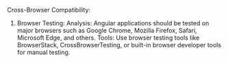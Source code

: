 Cross-Browser Compatibility:

1. Browser Testing:
Analysis: Angular applications should be tested on major browsers such as Google Chrome, Mozilla Firefox, Safari, Microsoft Edge, and others.
Tools: Use browser testing tools like BrowserStack, CrossBrowserTesting, or built-in browser developer tools for manual testing.
